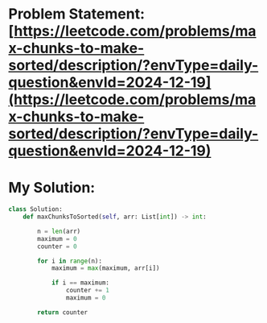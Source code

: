 # Problem Statement: [https://leetcode.com/problems/max-chunks-to-make-sorted/description/?envType=daily-question&envId=2024-12-19](https://leetcode.com/problems/max-chunks-to-make-sorted/description/?envType=daily-question&envId=2024-12-19)
# My Solution: 
```py
class Solution:
    def maxChunksToSorted(self, arr: List[int]) -> int:

        n = len(arr)
        maximum = 0
        counter = 0

        for i in range(n):
            maximum = max(maximum, arr[i])

            if i == maximum:
                counter += 1
                maximum = 0

        return counter
```
